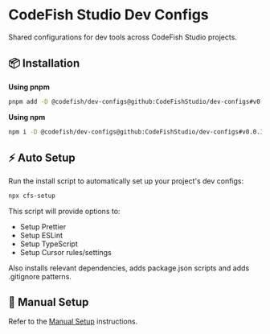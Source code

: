 # CodeFish Studio Dev Configs

Shared configurations for dev tools across CodeFish Studio projects.

## 📦 Installation

**Using pnpm**

```bash
pnpm add -D @codefish/dev-configs@github:CodeFishStudio/dev-configs#v0.0.16
```

**Using npm**

```bash
npm i -D @codefish/dev-configs@github:CodeFishStudio/dev-configs#v0.0.16
```

## ⚡ Auto Setup

Run the install script to automatically set up your project's dev configs:

```bash
npx cfs-setup
```

This script will provide options to:

- Setup Prettier
- Setup ESLint
- Setup TypeScript
- Setup Cursor rules/settings

Also installs relevant dependencies, adds package.json scripts and adds .gitignore patterns.

## 🔧 Manual Setup

Refer to the [Manual Setup](./docs/MANUAL_SETUP.md) instructions.
